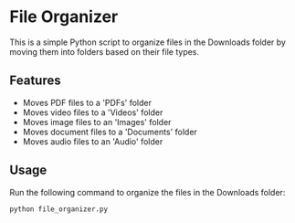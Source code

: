 # File Organizer

This is a simple Python script to organize files in the Downloads folder by moving them into folders based on their file types.

## Features

- Moves PDF files to a 'PDFs' folder
- Moves video files to a 'Videos' folder
- Moves image files to an 'Images' folder
- Moves document files to a 'Documents' folder
- Moves audio files to an 'Audio' folder

## Usage

Run the following command to organize the files in the Downloads folder:

```bash
python file_organizer.py
